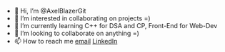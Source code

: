 - 👋 Hi, I’m @AxelBlazerGit
- 👀 I’m interested in collaborating on projects =)
- 🌱 I’m currently learning C++ for DSA and CP, Front-End for Web-Dev
- 💞️ I’m looking to collaborate on anything =)
- 📫 How to reach me [email](mailto:jaylalsjc@gmail.com) [LinkedIn](https://www.linkedin.com/in/jay-kumar-lal)

<!---
AxelBlazerGit/AxelBlazerGit is a ✨ special ✨ repository because its `README.md` (this file) appears on your GitHub profile.
You can click the Preview link to take a look at your changes.
--->


